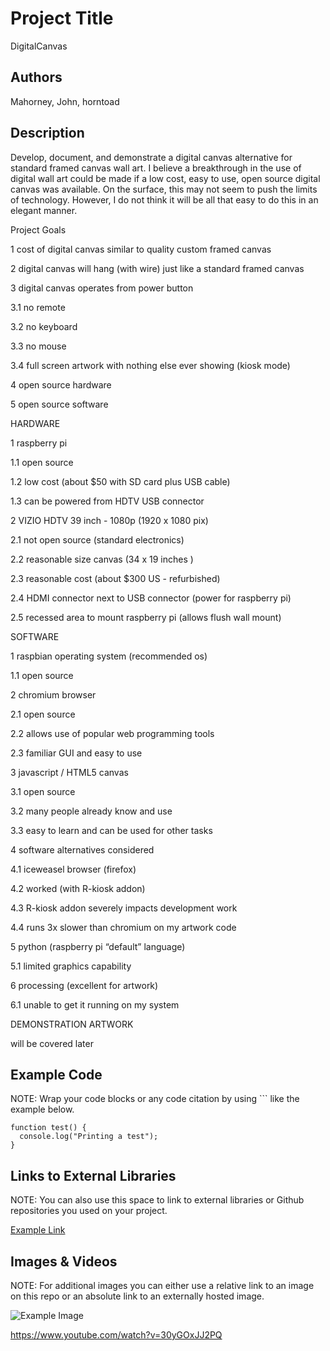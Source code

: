 # Project Title
DigitalCanvas


## Authors
Mahorney, John, horntoad

## Description
Develop, document, and demonstrate a digital canvas alternative for standard framed canvas wall art.  I believe a breakthrough in the use of digital wall art could be made if a low cost, easy to use, open source digital canvas was available.  On the surface, this may not seem to push the limits of technology.  However, I do not think it will be all that easy to do this in an elegant manner.       
 
Project Goals

1  cost of digital canvas similar to quality custom framed canvas

2  digital canvas will hang (with wire) just like a standard framed canvas

3  digital canvas operates from power button

3.1  no remote
	
3.2  no keyboard
	
3.3  no mouse
	
3.4  full screen artwork with nothing else ever showing (kiosk mode)
     
4  open source hardware

5  open source software

 

HARDWARE

1  raspberry pi

1.1  open source
  
1.2  low cost (about $50 with SD card plus USB cable)
  
1.3 	can be powered from HDTV USB connector


2  VIZIO HDTV 39 inch - 1080p (1920 x 1080 pix)

2.1  not open source (standard electronics)

2.2  reasonable size canvas (34 x 19 inches )
 	
2.3  reasonable cost (about $300 US - refurbished)
 	
2.4  HDMI connector next to USB connector (power for raspberry pi)
 	
 2.5  recessed area to mount raspberry pi (allows flush wall mount)
      	 
SOFTWARE

1  raspbian operating system (recommended os)

1.1  open source

2  chromium browser

2.1  open source
 	
2.2  allows use of popular web programming tools
	
2.3  familiar GUI and easy to use
      			      	
3  javascript / HTML5 canvas

3.1  open source
 	
3.2  many people already know and use
 	
3.3  easy to learn and can be used for other tasks

               						
4  software alternatives considered

4.1  iceweasel browser (firefox)

4.2  worked (with R-kiosk addon)
	  
4.3  R-kiosk addon severely impacts development work
	  
4.4  runs 3x slower than chromium on my artwork code 
	
5  python (raspberry pi “default” language)

5.1  limited graphics capability
		
6  processing (excellent for artwork)

6.1  unable to get it running on my system

 
DEMONSTRATION ARTWORK

will be covered later


## Example Code
NOTE: Wrap your code blocks or any code citation by using ``` like the example below.
```
function test() {
  console.log("Printing a test");
}
```
## Links to External Libraries
 NOTE: You can also use this space to link to external libraries or Github repositories you used on your project.

[Example Link](http://www.google.com "Example Link")

## Images & Videos
NOTE: For additional images you can either use a relative link to an image on this repo or an absolute link to an externally hosted image.

![Example Image](project_images/cover.jpg?raw=true "Example Image")

https://www.youtube.com/watch?v=30yGOxJJ2PQ
